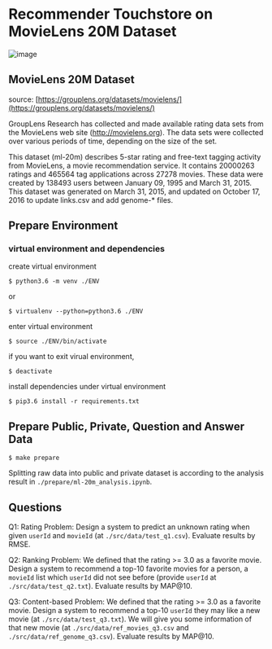 # Recommender Touchstore on MovieLens 20M Dataset

![image](https://img.shields.io/badge/python-3.6-blue.svg)

## MovieLens 20M Dataset

source: [https://grouplens.org/datasets/movielens/](https://grouplens.org/datasets/movielens/)

GroupLens Research has collected and made available rating data sets from the MovieLens web site (http://movielens.org). The data sets were collected over various periods of time, depending on the size of the set.

This dataset (ml-20m) describes 5-star rating and free-text tagging activity from MovieLens, a movie recommendation service. It contains 20000263 ratings and 465564 tag applications across 27278 movies. These data were created by 138493 users between January 09, 1995 and March 31, 2015. This dataset was generated on March 31, 2015, and updated on October 17, 2016 to update links.csv and add genome-* files.

## Prepare Environment

### virtual environment and dependencies

create virtual environment

```
$ python3.6 -m venv ./ENV
```

or

```
$ virtualenv --python=python3.6 ./ENV
```

enter virtual environment

```
$ source ./ENV/bin/activate
```

if you want to exit virual environment,

```
$ deactivate
```

install dependencies under virtual environment

```
$ pip3.6 install -r requirements.txt
```

## Prepare Public, Private, Question and Answer Data

```
$ make prepare
```

Splitting raw data into public and private dataset is according to the analysis result in `./prepare/ml-20m_analysis.ipynb`.

## Questions

Q1: Rating Problem: Design a system to predict an unknown rating when given `userId` and `movieId` (at `./src/data/test_q1.csv`). Evaluate results by RMSE.  
  
Q2: Ranking Problem: We defined that the rating >= 3.0 as a favorite movie. Design a system to recommend a top-10 favorite movies for a person, a `movieId` list which `userId` did not see before (provide `userId` at `./src/data/test_q2.txt`). Evaluate results by MAP@10.  
  
Q3: Content-based Problem: We defined that the rating >= 3.0 as a favorite movie. Design a system to recommend a top-10 `userId` they may like a new movie (at `./src/data/test_q3.txt`). We will give you some information of that new movie (at `./src/data/ref_movies_q3.csv` and `./src/data/ref_genome_q3.csv`). Evaluate results by MAP@10.  
